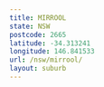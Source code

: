 ```yaml
---
title: MIRROOL
state: NSW
postcode: 2665
latitude: -34.313241
longitude: 146.841533
url: /nsw/mirrool/
layout: suburb
---
```

